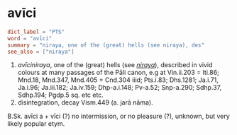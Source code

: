 # avīci

``` toml
dict_label = "PTS"
word = "avīci"
summary = "niraya, one of the (great) hells (see niraya), des"
see_also = ["niraya"]
```

1. *avīciniraya*, one of the (great) hells (see *[niraya](niraya.md)*), described in vivid colours at many passages of the Pāli canon, e.g at Vin.ii.203 = Iti.86; Mnd.18, Mnd.347, Mnd.405 = Cnd.304 iiid; Pts.i.83; Dhs.1281; Ja.i.71, Ja.i.96; Ja.iii.182; Ja.iv.159; Dhp\-a.i.148; Pv\-a.52; Snp\-a.290; Sdhp.37, Sdhp.194; Pgdp.5 sq. etc etc.
2. disintegration, decay Vism.449 (a. jarā nāma).

B.Sk. avīci a \+ vīci (?) no intermission, or no pleasure (?), unknown, but very likely popular etym.

